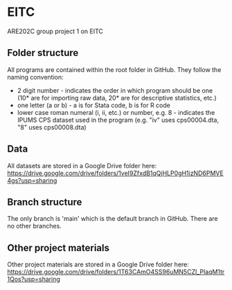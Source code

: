 # EITC
ARE202C group project 1 on EITC

## Folder structure

All programs are contained within the root folder in GitHub. They follow the naming convention:

- 2 digit number - indicates the order in which program should be one (10* are for importing raw data, 20* are for descriptive statistics, etc.)
- one letter (a or b) - a is for Stata code, b is for R code
- lower case roman numeral (i, ii, etc.) or number, e.g. 8 - indicates the IPUMS CPS dataset used in the program (e.g. "iv" uses cps00004.dta, "8" uses cps00008.dta)

## Data

All datasets are stored in a Google Drive folder here: https://drive.google.com/drive/folders/1veI9ZfxdB1qQjHLP0gH1izND6PMVE4gs?usp=sharing

## Branch structure

The only branch is 'main' which is the default branch in GitHub. There are no other branches.

## Other project materials

Other project materials are stored in a Google Drive folder here: https://drive.google.com/drive/folders/1T63CAmO4SS96uMN5CZl_PlaqM1tr1Qos?usp=sharing

